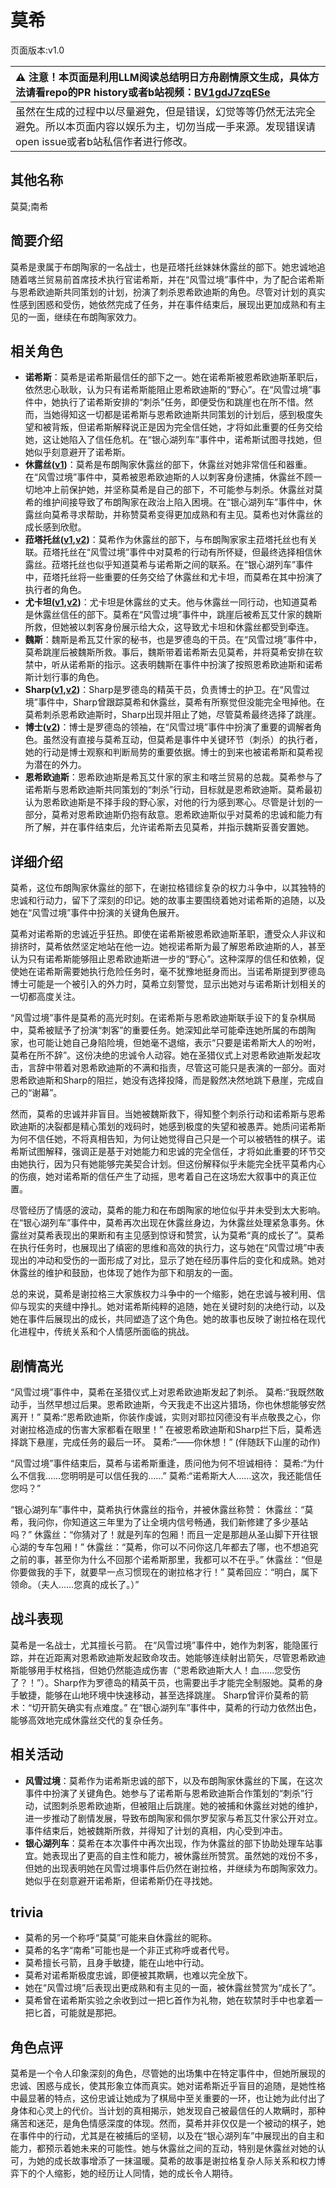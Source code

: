 # 莫希
页面版本:v1.0
 

| :warning: 注意！本页面是利用LLM阅读总结明日方舟剧情原文生成，具体方法请看repo的PR history或者b站视频：[BV1gdJ7zqESe](https://www.bilibili.com/video/BV1gdJ7zqESe/)         |
|:----------------------------|
| 虽然在生成的过程中以尽量避免，但是错误，幻觉等等仍然无法完全避免。所以本页面内容以娱乐为主，切勿当成一手来源。发现错误请open issue或者b站私信作者进行修改。|



## 其他名称
莫莫;南希
## 简要介绍
莫希是隶属于布朗陶家的一名战士，也是菈塔托丝妹妹休露丝的部下。她忠诚地追随着喀兰贸易前首席技术执行官诺希斯，并在“风雪过境”事件中，为了配合诺希斯与恩希欧迪斯共同策划的计划，扮演了刺杀恩希欧迪斯的角色。尽管对计划的真实性感到困惑和受伤，她依然完成了任务，并在事件结束后，展现出更加成熟和有主见的一面，继续在布朗陶家效力。
## 相关角色
-   **诺希斯**：莫希是诺希斯最信任的部下之一。她在诺希斯被恩希欧迪斯革职后，依然忠心耿耿，认为只有诺希斯能阻止恩希欧迪斯的“野心”。在“风雪过境”事件中，她执行了诺希斯安排的“刺杀”任务，即便受伤和跳崖也在所不惜。然而，当她得知这一切都是诺希斯与恩希欧迪斯共同策划的计划后，感到极度失望和被背叛，但诺希斯解释说正是因为完全信任她，才将如此重要的任务交给她，这让她陷入了信任危机。在“银心湖列车”事件中，诺希斯试图寻找她，但她似乎刻意避开了诺希斯。
-   **休露丝([v1](extended_char_xiu_lu_si.md))**：莫希是布朗陶家休露丝的部下，休露丝对她非常信任和器重。在“风雪过境”事件中，莫希被恩希欧迪斯的人以刺客身份逮捕，休露丝不顾一切地冲上前保护她，并坚称莫希是自己的部下，不可能参与刺杀。休露丝对莫希的维护间接导致了布朗陶家在政治上陷入困境。在“银心湖列车”事件中，休露丝向莫希寻求帮助，并称赞莫希变得更加成熟和有主见。莫希也对休露丝的成长感到欣慰。
-   **菈塔托丝([v1](extended_char_0c1da6.md),[v2](../char_v3/extended_char_la_ta_tuo_si.md))**：莫希作为休露丝的部下，与布朗陶家家主菈塔托丝也有关联。菈塔托丝在“风雪过境”事件中对莫希的行动有所怀疑，但最终选择相信休露丝。菈塔托丝也似乎知道莫希与诺希斯之间的联系。在“银心湖列车”事件中，菈塔托丝将一些重要的任务交给了休露丝和尤卡坦，而莫希在其中扮演了执行者的角色。
-   **尤卡坦([v1](extended_char_you_ka_tan.md),[v2](../char_v3/extended_char_you_ka_tan.md))**：尤卡坦是休露丝的丈夫。他与休露丝一同行动，也知道莫希是休露丝信任的部下。莫希在“风雪过境”事件中，跳崖后被希瓦艾什家的魏斯所救，但她被以刺客身份展示给大众，这导致尤卡坦和休露丝都受到牵连。
-   **魏斯**：魏斯是希瓦艾什家的秘书，也是罗德岛的干员。在“风雪过境”事件中，莫希跳崖后被魏斯所救。事后，魏斯带着诺希斯去见莫希，并将莫希安排在软禁中，听从诺希斯的指示。这表明魏斯在事件中扮演了按照恩希欧迪斯和诺希斯计划行事的角色。
-   **Sharp([v1](char_609_acguad.md),[v2](../char_v3/char_609_acguad.md))**：Sharp是罗德岛的精英干员，负责博士的护卫。在“风雪过境”事件中，Sharp曾跟踪莫希和休露丝，莫希有所察觉但没能完全甩掉他。在莫希刺杀恩希欧迪斯时，Sharp出现并阻止了她，尽管莫希最终选择了跳崖。
-   **博士([v2](../char_v3/extended_char_bo_shi.md))**：博士是罗德岛的领袖，在“风雪过境”事件中扮演了重要的调解者角色。虽然没有直接与莫希互动，但莫希是事件中关键环节（刺杀）的执行者，她的行动是博士观察和判断局势的重要依据。博士的到来也被诺希斯和莫希视为潜在的外力。
-   **恩希欧迪斯**：恩希欧迪斯是希瓦艾什家的家主和喀兰贸易的总裁。莫希参与了诺希斯与恩希欧迪斯共同策划的“刺杀”行动，目标就是恩希欧迪斯。莫希最初认为恩希欧迪斯是不择手段的野心家，对他的行为感到寒心。尽管是计划的一部分，莫希对恩希欧迪斯仍抱有敌意。恩希欧迪斯似乎对莫希的忠诚和能力有所了解，并在事件结束后，允许诺希斯去见莫希，并指示魏斯妥善安置她。
## 详细介绍
莫希，这位布朗陶家休露丝的部下，在谢拉格错综复杂的权力斗争中，以其独特的忠诚和行动力，留下了深刻的印记。她的故事主要围绕着她对诺希斯的追随，以及她在“风雪过境”事件中扮演的关键角色展开。

莫希对诺希斯的忠诚近乎狂热。即使在诺希斯被恩希欧迪斯革职，遭受众人非议和排挤时，莫希依然坚定地站在他一边。她视诺希斯为最了解恩希欧迪斯的人，甚至认为只有诺希斯能够阻止恩希欧迪斯进一步的“野心”。这种深厚的信任和依赖，促使她在诺希斯需要她执行危险任务时，毫不犹豫地挺身而出。当诺希斯提到罗德岛博士可能是一个被引入的外力时，莫希立刻警觉，显示出她对与诺希斯计划相关的一切都高度关注。

“风雪过境”事件是莫希的高光时刻。在诺希斯与恩希欧迪斯联手设下的复杂棋局中，莫希被赋予了扮演“刺客”的重要任务。她深知此举可能牵连她所属的布朗陶家，也可能让她自己身陷险境，但她毫不退缩，表示“只要是诺希斯大人的吩咐，莫希在所不辞”。这份决绝的忠诚令人动容。她在圣猎仪式上对恩希欧迪斯发起攻击，言辞中带着对恩希欧迪斯的不满和指责，尽管这可能只是表演的一部分。面对恩希欧迪斯和Sharp的阻拦，她没有选择投降，而是毅然决然地跳下悬崖，完成自己的“谢幕”。

然而，莫希的忠诚并非盲目。当她被魏斯救下，得知整个刺杀行动和诺希斯与恩希欧迪斯的决裂都是精心策划的戏码时，她感到极度的失望和被愚弄。她质问诺希斯为何不信任她，不将真相告知，为何让她觉得自己只是一个可以被牺牲的棋子。诺希斯试图解释，强调正是基于对她能力和忠诚的完全信任，才将如此重要的环节交由她执行，因为只有她能够完美契合计划。但这份解释似乎未能完全抚平莫希内心的伤痕，她对诺希斯的信任产生了动摇，思考着自己在这场宏大叙事中的真正位置。

尽管经历了情感的波动，莫希的能力和在布朗陶家的地位似乎并未受到太大影响。在“银心湖列车”事件中，莫希再次出现在休露丝身边，为休露丝处理紧急事务。休露丝对莫希表现出的果断和有主见感到惊讶和赞赏，认为莫希“真的成长了”。莫希在执行任务时，也展现出了缜密的思维和高效的执行力，这与她在“风雪过境”中表现出的冲动和受伤的一面形成了对比，显示了她在经历事件后的变化和成熟。她对休露丝的维护和鼓励，也体现了她作为部下和朋友的一面。

总的来说，莫希是谢拉格三大家族权力斗争中的一个缩影，她在忠诚与被利用、信仰与现实的夹缝中挣扎。她对诺希斯纯粹的追随，她在关键时刻的决绝行动，以及她在事件后展现出的成长，共同塑造了这个角色。她的故事也反映了谢拉格在现代化进程中，传统关系和个人情感所面临的挑战。
## 剧情高光
“风雪过境”事件中，莫希在圣猎仪式上对恩希欧迪斯发起了刺杀。
莫希:“我既然敢动手，当然早想过后果。恩希欧迪斯，今天我走不出这片猎场，你也休想能够安然离开！”
莫希:“恩希欧迪斯，你装作虔诚，实则对耶拉冈德没有半点敬畏之心，你对谢拉格造成的伤害大家都看在眼里！”
在被恩希欧迪斯和Sharp拦下后，莫希选择跳下悬崖，完成任务的最后一环。
莫希:“——你休想！” (伴随跃下山崖的动作)

“风雪过境”事件结束后，莫希与诺希斯重逢，质问他为何不坦诚相待：
莫希:“为什么不信我……您明明是可以信任我的……”
莫希:“诺希斯大人……这次，我还能信任您吗？”

“银心湖列车”事件中，莫希执行休露丝的指令，并被休露丝称赞：
休露丝：“莫希，我问你，你知道这三年里为了让全境内信号畅通，我们新修建了多少基站吗？”
休露丝：“你猜对了！就是列车的包厢！而且一定是那趟从圣山脚下开往银心湖的专车包厢！”
休露丝：“莫希，你可以不问你这几年都去了哪，也不想追究之前的事，甚至你为什么不回那个诺希斯那里，我都可以不在乎。”
休露丝：“但是你要做我的手下，就要早一点习惯现在的谢拉格才行！”
莫希回应：“明白，属下领命。（夫人……您真的成长了。）”
## 战斗表现
莫希是一名战士，尤其擅长弓箭。
在“风雪过境”事件中，她作为刺客，能隐匿行踪，并在近距离对恩希欧迪斯发起致命攻击。她能够连续射出箭矢，尽管恩希欧迪斯能够用手杖格挡，但她仍然能造成伤害（“恩希欧迪斯大人！血……您受伤了？！”）。Sharp作为罗德岛的精英干员，也需要出手才能完全制服她。莫希的身手敏捷，能够在山地环境中快速移动，甚至选择跳崖。
Sharp曾评价莫希的箭术：“切开箭矢确实有点难度。”
在“银心湖列车”事件中，莫希的行动力依然出色，能够高效地完成休露丝交代的复杂任务。
## 相关活动
-   **风雪过境**：莫希作为诺希斯忠诚的部下，以及布朗陶家休露丝的下属，在这次事件中扮演了关键角色。她参与了诺希斯与恩希欧迪斯合作策划的“刺杀”行动，试图刺杀恩希欧迪斯，但被阻止后跳崖。她的被捕和休露丝对她的维护，进一步推动了剧情发展，导致布朗陶家和佩尔罗契家与希瓦艾什家公开对立。事件结束后，她被魏斯所救，并得知了计划的真相，内心受到冲击。
-   **银心湖列车**：莫希在本次事件中再次出现，作为休露丝的部下协助处理车站事宜。她表现出了更高的自主性和能力，被休露丝所赞赏。虽然她的戏份不多，但她的出现表明她在风雪过境事件后仍然在谢拉格，并继续为布朗陶家效力。她似乎在刻意避开诺希斯，但诺希斯仍在寻找她。
## trivia
*   莫希的另一个称呼“莫莫”可能来自休露丝的昵称。
*   莫希的名字“南希”可能也是一个非正式称呼或者代号。
*   莫希擅长弓箭，且身手敏捷，能在山地中行动。
*   莫希对诺希斯极度忠诚，即便被其欺瞒，也难以完全放下。
*   她在“风雪过境”后表现出更成熟和有主见的一面，被休露丝赞赏为“成长了”。
*   莫希曾在诺希斯实验之余收到过一把匕首作为礼物，她在软禁时手中也拿着一把匕首，可能就是那把。
## 角色点评
莫希是一个令人印象深刻的角色，尽管她的出场集中在特定事件中，但她所展现的忠诚、困惑与成长，使其形象立体而真实。她对诺希斯近乎盲目的追随，是她性格中最显著的特点，这份忠诚让她成为了棋局中至关重要的一环，也让她为此付出了身体和心灵上的代价。当计划的真相揭示，她发现自己被最信任的人欺瞒时，那种痛苦和迷茫，是角色情感深度的体现。然而，莫希并非仅仅是一个被动的棋子，她在事件中的行动，尤其是在被捕后的坚韧，以及在“银心湖列车”中展现出的自主和能力，都预示着她未来的可能性。她与休露丝之间的互动，特别是休露丝对她的认可，为她的成长故事增添了一抹温暖。莫希的故事是谢拉格复杂人际关系和权力博弈下的个人缩影，她的经历让人同情，她的成长令人期待。